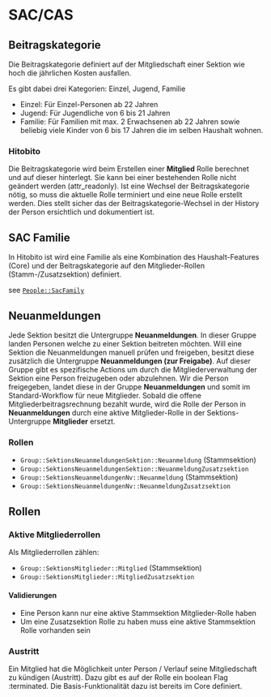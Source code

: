 # SAC/CAS

## Beitragskategorie

Die Beitragskategorie definiert auf der Mitgliedschaft einer Sektion wie hoch die jährlichen Kosten ausfallen.

Es gibt dabei drei Kategorien: Einzel, Jugend, Familie

- Einzel: Für Einzel-Personen ab 22 Jahren
- Jugend: Für Jugendliche von 6 bis 21 Jahren
- Familie: Für Familien mit max. 2 Erwachsenen ab 22 Jahren sowie beliebig viele Kinder von 6 bis 17 Jahren die im selben Haushalt wohnen.

### Hitobito

Die Beitragskategorie wird beim Erstellen einer **Mitglied** Rolle berechnet und auf dieser hinterlegt. Sie kann bei einer bestehenden Rolle nicht geändert werden (attr_readonly). Ist eine Wechsel der Beitragskategorie nötig, so muss die aktuelle Rolle terminiert und eine neue Rolle erstellt werden. Dies stellt sicher das der Beitragskategorie-Wechsel in der History der Person ersichtlich und dokumentiert ist.

## SAC Familie

In Hitobito ist wird eine Familie als eine Kombination des Haushalt-Features (Core) und der Beitragskategorie auf den Mitglieder-Rollen (Stamm-/Zusatzsektion) definiert.

see [`People::SacFamily`](https://github.com/hitobito/hitobito_sac_cas/blob/master/app/domain/people/sac_family.rb)

## Neuanmeldungen

Jede Sektion besitzt die Untergruppe **Neuanmeldungen**. In dieser Gruppe landen Personen welche zu einer Sektion beitreten möchten. Will eine Sektion die Neuanmeldungen manuell prüfen und freigeben, besitzt diese zusätzlich die Untergruppe **Neuanmeldungen (zur Freigabe)**. Auf dieser Gruppe gibt es spezifische Actions um durch die Mitgliederverwaltung der Sektion eine Person freizugeben oder abzulehnen. Wir die Person freigegeben, landet diese in der Gruppe **Neuanmeldungen** und somit im Standard-Workflow für neue Mitglieder.
Sobald die offene Mitgliederbeitragsrechnung bezahlt wurde, wird die Rolle der Person in **Neuanmeldungen** durch eine aktive Mitglieder-Rolle in der Sektions-Untergruppe **Mitglieder** ersetzt.

### Rollen

-   `Group::SektionsNeuanmeldungenSektion::Neuanmeldung` (Stammsektion)
-   `Group::SektionsNeuanmeldungenSektion::NeuanmeldungZusatzsektion`
-   `Group::SektionsNeuanmeldungenNv::Neuanmeldung` (Stammsektion)
-   `Group::SektionsNeuanmeldungenNv::NeuanmeldungZusatzsektion`

## Rollen

### Aktive Mitgliederrollen

Als Mitgliederrollen zählen:

-   `Group::SektionsMitglieder::Mitglied` (Stammsektion)
-   `Group::SektionsMitglieder::MitgliedZusatzsektion`

#### Validierungen

-   Eine Person kann nur eine aktive Stammsektion Mitglieder-Rolle haben
-   Um eine Zusatzsektion Rolle zu haben muss eine aktive Stammsektion Rolle vorhanden sein

### Austritt

Ein Mitglied hat die Möglichkeit unter Person / Verlauf seine Mitgliedschaft zu kündigen (Austritt). Dazu gibt es auf der Rolle ein boolean Flag :terminated. Die Basis-Funktionalität dazu ist bereits im Core definiert.
